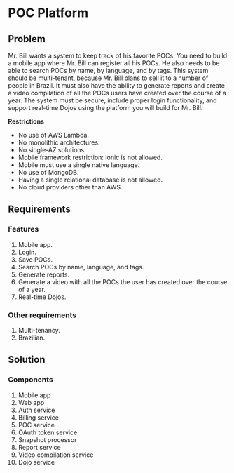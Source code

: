 # POC Platform

## Problem

Mr. Bill wants a system to keep track of his favorite POCs. You need to build a mobile app where Mr. Bill can register all his POCs. He also needs to be able to search POCs by name, by language, and by tags. This system should be multi-tenant, because Mr. Bill plans to sell it to a number of people in Brazil. It must also have the ability to generate reports and create a video compilation of all the POCs users have created over the course of a year. The system must be secure, include proper login functionality, and support real-time Dojos using the platform you will build for Mr. Bill.

**Restrictions**

- No use of AWS Lambda.
- No monolithic architectures.
- No single-AZ solutions.
- Mobile framework restriction: Ionic is not allowed.
- Mobile must use a single native language.
- No use of MongoDB.
- Having a single relational database is not allowed.
- No cloud providers other than AWS.

## Requirements

### Features

1. Mobile app.
1. Login.
1. Save POCs.
1. Search POCs by name, language, and tags.
1. Generate reports.
1. Generate a video with all the POCs the user has created over the course of a year.
1. Real-time Dojos.

### Other requirements

1. Multi-tenancy.
1. Brazilian.

## Solution

### Components

1. Mobile app
1. Web app
1. Auth service
1. Billing service
1. POC service
1. OAuth token service
1. Snapshot processor
1. Report service
1. Video compilation service
1. Dojo service